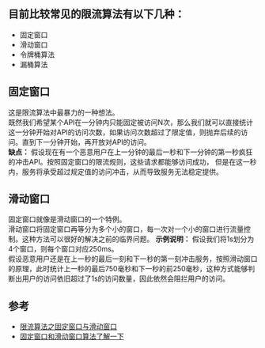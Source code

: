 ## 目前比较常见的限流算法有以下几种：
* 固定窗口
* 滑动窗口
* 令牌桶算法
* 漏桶算法

## 固定窗口
这是限流算法中最暴力的一种想法。    
既然我们希望某个API在一分钟内只能固定被访问N次，那么我们就可以直接统计这一分钟开始对API的访问次数，如果访问次数超过了限定值，则抛弃后续的访问。直到下一分钟开始，再开放对API的访问。    
**缺点：**
假设现在有一个恶意用户在上一分钟的最后一秒和下一分钟的第一秒疯狂的冲击API。按照固定窗口的限流规则，这些请求都能够访问成功，
但是在这一秒内，服务将承受超过规定值的访问冲击，从而导致服务无法稳定提供。


## 滑动窗口
固定窗口就像是滑动窗口的一个特例。    
滑动窗口将固定窗口再等分为多个小的窗口，每一次对一个小的窗口进行流量控制。这种方法可以很好的解决之前的临界问题。
**示例说明：**
假设我们将1s划分为4个窗口，则每个窗口对应250ms。    
假设恶意用户还是在上一秒的最后一刻和下一秒的第一刻冲击服务，按照滑动窗口的原理，此时统计上一秒的最后750毫秒和下一秒的前250毫秒，这种方式能够判断出用户的访问依旧超过了1s的访问数量，因此依然会阻拦用户的访问。


## 参考
* [限流算法之固定窗口与滑动窗口](https://blog.csdn.net/weixin_41247920/article/details/100144184)
* [固定窗口和滑动窗口算法了解一下](https://segmentfault.com/a/1190000016359991)
